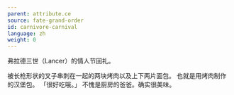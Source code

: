 ```yaml
---
parent: attribute.ce
source: fate-grand-order
id: carnivore-carnival
language: zh
weight: 0
---
```


弗拉德三世（Lancer）的情人节回礼。

被长枪形状的叉子串刺在一起的两块烤肉以及上下两片面包。
也就是用烤肉制作的汉堡包。
「很好吃哦。」
不愧是厨房的爸爸。确实很美味。

